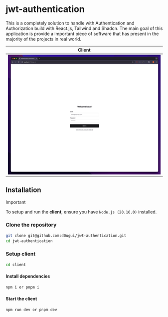 # jwt-authentication

This is a completely solution to handle with Authentication and Authorization build with React.js, Tailwind and Shadcn. The main goal of this application is provide a important piece of software that has present in the majority of the projects in real world.

|               Client                |
| :---------------------------------: |
| ![Home Page](../.github/client.gif) |

## Installation

> [!IMPORTANT]
> To setup and run the **client**, ensure you have `Node.js (20.16.0)` installed.

### Clone the repository

```sh
git clone git@github.com:d0ugui/jwt-authentication.git
cd jwt-authentication
```

### Setup client

```sh
cd client
```

#### Install dependencies

```sh
npm i or pnpm i
```

#### Start the client

```sh
npm run dev or pnpm dev
```
